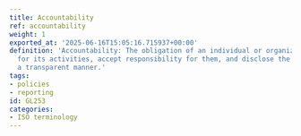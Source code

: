 ```yaml
---
title: Accountability
ref: accountability
weight: 1
exported_at: '2025-06-16T15:05:16.715937+00:00'
definition: 'Accountability: The obligation of an individual or organization to account
  for its activities, accept responsibility for them, and disclose the results in
  a transparent manner.'
tags:
- policies
- reporting
id: GL253
categories:
- ISO terminology
---
```


